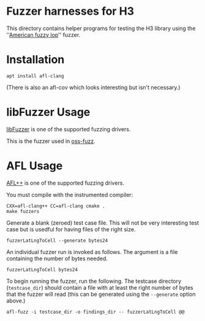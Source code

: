 # Fuzzer harnesses for H3

This directory contains helper programs for testing the H3 library using the
''[American fuzzy lop](https://lcamtuf.coredump.cx/afl/)'' fuzzer.

# Installation

```
apt install afl-clang
```

(There is also an afl-cov which looks interesting but isn't necessary.)

# libFuzzer Usage

[libFuzzer](https://www.llvm.org/docs/LibFuzzer.html) is one of the supported fuzzing drivers.

This is the fuzzer used in [oss-fuzz](https://github.com/google/oss-fuzz/tree/master/projects/h3).

# AFL Usage

[AFL++](https://github.com/AFLplusplus/AFLplusplus) is one of the supported fuzzing drivers.

You must compile with the instrumented compiler:

```
CXX=afl-clang++ CC=afl-clang cmake .
make fuzzers
```

Generate a blank (zeroed) test case file. This will not be very interesting test case but is usedful
for having files of the right size.

```
fuzzerLatLngToCell --generate bytes24
```

An individual fuzzer run is invoked as follows. The argument is a file containing the number of bytes needed.

```
fuzzerLatLngToCell bytes24
```

To begin running the fuzzer, run the following. The testcase directory (`testcase_dir`) should contain a file
with at least the right number of bytes that the fuzzer will read (this can be generated using the `--generate`
option above.)

```
afl-fuzz -i testcase_dir -o findings_dir -- fuzzerLatLngToCell @@
```
